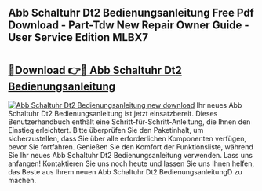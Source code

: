 ## Abb Schaltuhr Dt2 Bedienungsanleitung Free Pdf Download - Part-Tdw New Repair Owner Guide - User Service Edition MLBX7

# <h2><a href="http://df2hoy.blite.top/?on=Abb+Schaltuhr+Dt2+Bedienungsanleitung">🔗Download 👉🔴 Abb Schaltuhr Dt2 Bedienungsanleitung</a></h2>

[![Abb Schaltuhr Dt2 Bedienungsanleitung new download](https://i.imgur.com/lujVjoI.png)](http://df2hoy.blite.top/?on=Abb+Schaltuhr+Dt2+Bedienungsanleitung)
Ihr neues Abb Schaltuhr Dt2 Bedienungsanleitung ist jetzt einsatzbereit. Dieses Benutzerhandbuch enthält eine Schritt-für-Schritt-Anleitung, die Ihnen den Einstieg erleichtert. Bitte überprüfen Sie den Paketinhalt, um sicherzustellen, dass Sie über alle erforderlichen Komponenten verfügen, bevor Sie fortfahren. Genießen Sie den Komfort der Funktionsliste, während Sie Ihr neues Abb Schaltuhr Dt2 Bedienungsanleitung verwenden. Lass uns anfangen! Kontaktieren Sie uns noch heute und lassen Sie uns Ihnen helfen, das Beste aus Ihrem neuen Abb Schaltuhr Dt2 BedienungsanleitungD zu machen.
